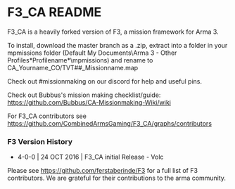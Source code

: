 # F3_CA README #

F3_CA is a heavily forked version of F3, a mission framework for Arma 3. 

To install, download the master branch as a .zip, extract into a folder in your mpmissions folder (Default My Documents\Arma 3 - Other Profiles\*Profilename*\mpmissions) and rename to CA_Yourname_CO/TVT##_Missionname.map

Check out #missionmaking on our discord for help and useful pins.


Check out Bubbus's mission making checklist/guide: https://github.com/Bubbus/CA-Missionmaking-Wiki/wiki

For F3_CA contributors see https://github.com/CombinedArmsGaming/F3_CA/graphs/contributors

### F3 Version History ###

* 4-0-0     | 24 OCT 2016 | F3_CA initial Release - Volc

Please see https://github.com/ferstaberinde/F3 for a full list of F3 contributors. We are grateful for their contributions to the arma community.